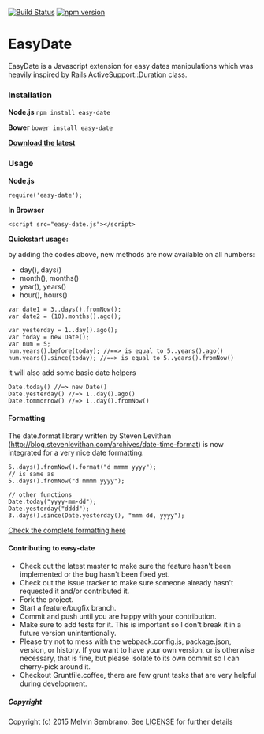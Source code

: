 [![Build Status](https://travis-ci.org/melvinsembrano/easy-date.svg?branch=master)](https://travis-ci.org/melvinsembrano/easy-date)
[![npm version](https://badge.fury.io/js/easy-date.svg)](https://badge.fury.io/js/easy-date)
# EasyDate
EasyDate is a Javascript extension for easy dates manipulations which was
heavily inspired by Rails ActiveSupport::Duration class.

### Installation
**Node.js** `npm install easy-date`

**Bower** `bower install easy-date`

[**Download the latest**](https://github.com/melvinsembrano/easy-date/archive/master.zip)

### Usage
**Node.js**
```
require('easy-date');
```
**In Browser**
```
<script src="easy-date.js"></script>
```
**Quickstart usage:**

by adding the codes above, new methods are now available on all numbers:
* day(), days()
* month(), months()
* year(), years()
* hour(), hours()
```
var date1 = 3..days().fromNow();
var date2 = (10).months().ago();

var yesterday = 1..day().ago();
var today = new Date();
var num = 5;
num.years().before(today); //==> is equal to 5..years().ago()
num.years().since(today); //==> is equal to 5..years().fromNow()

```

it will also add some basic date helpers
```
Date.today() //=> new Date()
Date.yesterday() //=> 1..day().ago()
Date.tommorrow() //=> 1..day().fromNow()
```

#### Formatting
The date.format library written by Steven Levithan (http://blog.stevenlevithan.com/archives/date-time-format) is now integrated for a very nice date formatting.

```
5..days().fromNow().format("d mmmm yyyy");
// is same as
5..days().fromNow("d mmmm yyyy");

// other functions
Date.today("yyyy-mm-dd");
Date.yesterday("dddd");
3..days().since(Date.yesterday(), "mmm dd, yyyy");
```

[Check the complete formatting here](FORMATTING.md)

#### Contributing to easy-date

* Check out the latest master to make sure the feature hasn't been implemented or the bug hasn't been fixed yet.
* Check out the issue tracker to make sure someone already hasn't requested it and/or contributed it.
* Fork the project.
* Start a feature/bugfix branch.
* Commit and push until you are happy with your contribution.
* Make sure to add tests for it. This is important so I don't break it in a future version unintentionally.
* Please try not to mess with the webpack.config.js, package.json, version, or history. If you want to have your own version, or is otherwise necessary, that is fine, but please isolate to its own commit so I can cherry-pick around it.
* Checkout Gruntfile.coffee, there are few grunt tasks that are very helpful during development.

##### Copyright
Copyright (c) 2015 Melvin Sembrano. See [LICENSE](LICENSE) for further details
